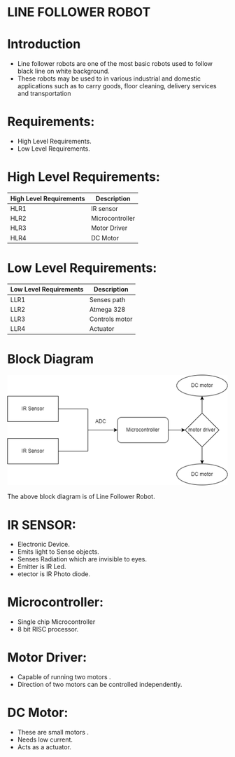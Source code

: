 # LINE FOLLOWER ROBOT
# Introduction
- Line follower robots are one of the most basic robots used to follow black line on white background. 
- These robots may be used to in various industrial and domestic applications such as to carry goods, floor cleaning, delivery services and transportation

# Requirements:
-	High Level Requirements.
-	Low Level Requirements.

# High Level Requirements:
|High Level Requirements|	Description|
|--|---|
|HLR1|	IR sensor|
|HLR2|	Microcontroller|
|HLR3|	Motor Driver|
|HLR4|	DC Motor|

# Low Level Requirements:
|Low Level Requirements|	Description|
|--|--|
|LLR1|	Senses path|
|LLR2|	Atmega 328|
|LLR3|	Controls motor|
|LLR4|	Actuator|

# Block Diagram

 ![](https://github.com/artpursuit/M2-EmbSys/blob/c1d7a2edefdf93339f4fa98559f5465add0717f0/Case%20study/line%20follower.png)


The above block diagram is of Line Follower Robot. 

# IR SENSOR:
- Electronic Device.
-	Emits light to Sense objects.
- Senses Radiation which are invisible to eyes.
- Emitter is IR Led.
- etector is IR Photo diode.

#  Microcontroller:
- Single chip Microcontroller
- 8 bit RISC processor.

# Motor Driver:
-	Capable of running two motors .
-	Direction of two motors can be controlled independently.

# DC Motor:
- These are small motors .
-	Needs low current.
-	Acts as a actuator.

